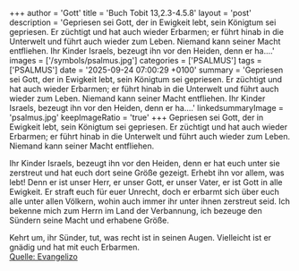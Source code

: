 +++
author = 'Gott'
title = 'Buch Tobit 13,2.3-4.5.8'
layout = 'post'
description = 'Gepriesen sei Gott, der in Ewigkeit lebt, sein Königtum sei gepriesen. Er züchtigt und hat auch wieder Erbarmen; er führt hinab in die Unterwelt und führt auch wieder zum Leben. Niemand kann seiner Macht entfliehen.  Ihr Kinder Israels, bezeugt ihn vor den Heiden, denn er ha....'
images = ['/symbols/psalmus.jpg']
categories = ['PSALMUS']
tags = ['PSALMUS']
date = '2025-09-24 07:00:29 +0100'
summary = 'Gepriesen sei Gott, der in Ewigkeit lebt, sein Königtum sei gepriesen. Er züchtigt und hat auch wieder Erbarmen; er führt hinab in die Unterwelt und führt auch wieder zum Leben. Niemand kann seiner Macht entfliehen.  Ihr Kinder Israels, bezeugt ihn vor den Heiden, denn er ha....'
linkedsummaryImage = 'psalmus.jpg'
keepImageRatio = 'true'
+++
Gepriesen sei Gott, der in Ewigkeit lebt,
sein Königtum sei gepriesen.
Er züchtigt und hat auch wieder Erbarmen;
er führt hinab in die Unterwelt
und führt auch wieder zum Leben.
Niemand kann seiner Macht entfliehen.

Ihr Kinder Israels, bezeugt ihn vor den Heiden, denn er hat euch unter sie zerstreut
und hat euch dort seine Größe gezeigt.<!--more--> Erhebt ihn vor allem, was lebt! Denn er ist unser Herr, er unser Gott, er unser Vater, er ist Gott in alle Ewigkeit.
Er straft euch für euer Unrecht, doch er erbarmt sich über euch alle unter allen Völkern, wohin auch immer ihr unter ihnen zerstreut seid.
Ich bekenne mich zum Herrn im Land der Verbannung,
ich bezeuge den Sündern seine Macht und erhabene Größe.

Kehrt um, ihr Sünder, tut, was recht ist in seinen Augen.
Vielleicht ist er gnädig und hat mit euch Erbarmen.<br> [Quelle: Evangelizo](https://evangeliumtagfuertag.org/DE/gospel)